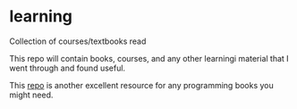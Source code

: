 # learning
Collection of courses/textbooks read

This repo will contain books, courses, and any other learningi material that I went through and found useful.

This [repo](https://github.com/ivanarandac/Books) is another excellent resource for any programming books you might need.
